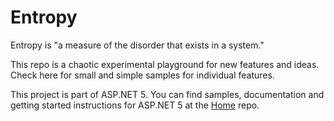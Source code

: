 Entropy
=======
Entropy is "a measure of the disorder that exists in a system."

This repo is a chaotic experimental playground for new features and ideas. Check here for small and simple samples for individual features.

This project is part of ASP.NET 5. You can find samples, documentation and getting started instructions for ASP.NET 5 at the [Home](https://www.github.com/aspnet/home) repo.
